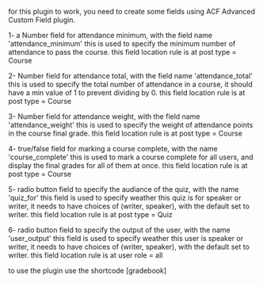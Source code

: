 for this plugin to work, you need to create some fields using ACF Advanced Custom Field plugin.

1- a Number field for attendance minimum, with the field name 'attendance_minimum'
this is used to specify the minimum number of attendance to pass the course.
this field location rule is at post type = Course

2- Number field for attendance total, with the field name 'attendance_total'
this is used to specify the total number of attendance in a course, it should have a min value of 1 to prevent dividing by 0.
this field location rule is at post type = Course

3- Number field for attendance weight, with the field name 'attendance_weight'
this is used to specify the weight of attendance points in the course final grade.
this field location rule is at post type = Course

4- true/false field for marking a course complete, with the name 'course_complete'
this is used to mark a course complete for all users, and display the final grades for all of them at once.
this field location rule is at post type = Course

5- radio button field to specify the audiance of the quiz, with the name 'quiz_for'
this field is used to specify weather this quiz is for speaker or writer, it needs to have choices of (writer, speaker), with the default set to writer.
this field location rule is at post type = Quiz

6- radio button field to specify the output of the user, with the name 'user_output'
this field is used to specify weather this user is speaker or writer, it needs to have choices of (writer, speaker), with the default set to writer.
this field location rule is at user role = all

to use the plugin use the shortcode [gradebook]
